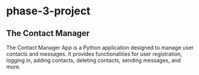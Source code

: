# phase-3-project

## The Contact Manager 
The Contact Manager App is a Python application designed to manage user contacts and messages. It provides functionalities for user registration, logging in, adding contacts, deleting contacts, sending messages, and more.

## 